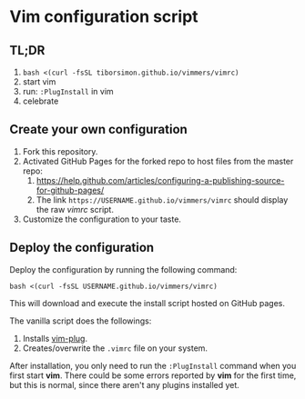 # Vim configuration script

## TL;DR

1. `bash <(curl -fsSL tiborsimon.github.io/vimmers/vimrc)`
1. start vim
1. run: `:PlugInstall` in vim
1. celebrate

## Create your own configuration

1. Fork this repository.
1. Activated GitHub Pages for the forked repo to host files from the master repo:
    1. https://help.github.com/articles/configuring-a-publishing-source-for-github-pages/
    1. The link `https://USERNAME.github.io/vimmers/vimrc` should display the raw _vimrc_ script.
1. Customize the configuration to your taste.

## Deploy the configuration

Deploy the configuration by running the following command: 

```
bash <(curl -fsSL USERNAME.github.io/vimmers/vimrc)
```

This will download and execute the install script hosted on GitHub pages.

The vanilla script does the followings:

1. Installs [vim-plug](https://github.com/junegunn/vim-plug).
1. Creates/overwrite the `.vimrc` file on your system.

After installation, you only need to run the `:PlugInstall` command when you first start __vim__. There could be some errors reported by __vim__ for the first time, but this is normal, since there aren't any plugins installed yet.

